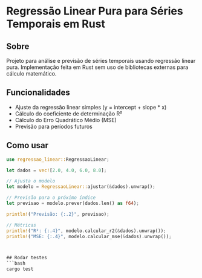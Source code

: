 # Regressão Linear Pura para Séries Temporais em Rust

## Sobre

Projeto para análise e previsão de séries temporais usando regressão linear pura. Implementação feita em Rust sem uso de bibliotecas externas para cálculo matemático.

## Funcionalidades

- Ajuste da regressão linear simples (y = intercept + slope * x)
- Cálculo do coeficiente de determinação R²
- Cálculo do Erro Quadrático Médio (MSE)
- Previsão para períodos futuros

## Como usar

```rust
use regressao_linear::RegressaoLinear;

let dados = vec![2.0, 4.0, 6.0, 8.0];

// Ajusta o modelo
let modelo = RegressaoLinear::ajustar(&dados).unwrap();

// Previsão para o próximo índice
let previsao = modelo.prever(dados.len() as f64);

println!("Previsão: {:.2}", previsao);

// Métricas
println!("R²: {:.4}", modelo.calcular_r2(&dados).unwrap());
println!("MSE: {:.4}", modelo.calcular_mse(&dados).unwrap());



## Rodar testes
```bash
cargo test
